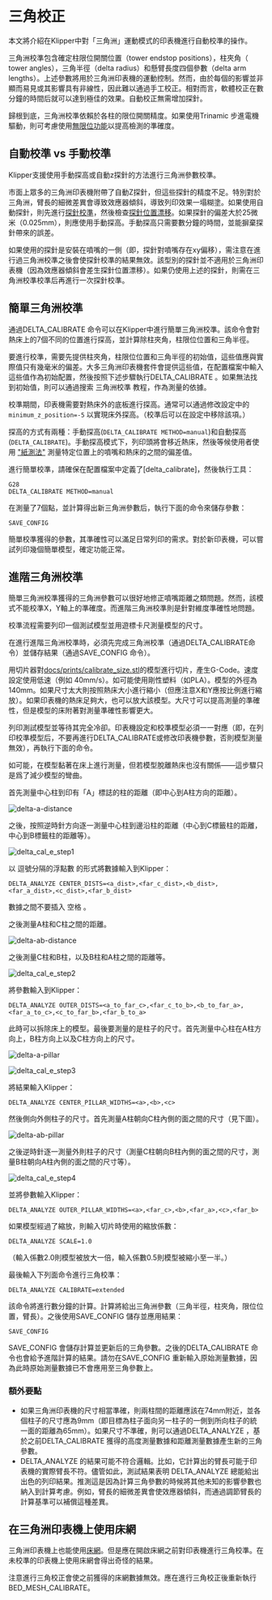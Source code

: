 # 三角校正

本文將介紹在Klipper中對「三角洲」運動模式的印表機進行自動校準的操作。

三角洲校準包含確定柱限位開關位置（tower endstop positions），柱夾角（ tower angles），三角半徑（delta radius）和懸臂長度四個參數（delta arm lengths）。上述參數將用於三角洲印表機的運動控制。然而，由於每個的影響並非顯而易見或其影響具有非線性，因此難以通過手工校正。相對而言，軟體校正在數分鐘的時間后就可以達到極佳的效果。自動校正無需增加探針。

歸根到底，三角洲校準依賴於各柱的限位開關精度。如果使用Trinamic 步進電機驅動，則可考慮使用[無限位功能](Endstop_Phase.md)以提高檢測的準確度。

## 自動校準 vs 手動校準

Klipper支援使用手動探高或自動z探針的方法進行三角洲參數校準。

市面上眾多的三角洲印表機附帶了自動Z探針，但這些探針的精度不足。特別對於三角洲，臂長的細微差異會導致效應器傾斜，導致列印效果一塌糊塗。如果使用自動探針，則先進行[探針校準](Probe_Calibrate.md)，然後檢查[探針位置漂移](Probe_Calibrate.md#location-bias-check)。如果探針的偏差大於25微米（0.025mm），則應使用手動探高。手動探高只需要數分鐘的時間，並能摒棄探針帶來的誤差。

如果使用的探針是安裝在噴嘴的一側（即，探針對噴嘴存在xy偏移），需注意在進行過三角洲校準之後會使探針校準的結果無效。該型別的探針並不適用於三角洲印表機（因為效應器傾斜會差生探針位置漂移）。如果仍使用上述的探針，則需在三角洲校準校準后再進行一次探針校準。

## 簡單三角洲校準

通過DELTA_CALIBRATE 命令可以在Klipper中進行簡單三角洲校準。該命令會對熱床上的7個不同的位置進行探高，並計算除柱夾角，柱限位位置和三角半徑。

要進行校準，需要先提供柱夾角，柱限位位置和三角半徑的初始值，這些值應與實際值只有幾毫米的偏差。大多三角洲印表機套件會提供這些值，在配置檔案中輸入這些值作為初始配置，然後按照下述步驟執行DELTA_CALIBRATE 。如果無法找到初始值，則可以通過搜索 三角洲校準 教程，作為測量的依據。

校準期間，印表機需要對熱床外的底板進行探高。通常可以通過修改設定中的 `minimum_z_position=-5` 以實現床外探高。（校準后可以在設定中移除該項。）

探高的方式有兩種：手動探高(`DELTA_CALIBRATE METHOD=manual`)和自動探高(`DELTA_CALIBRATE`)。手動探高模式下，列印頭將會移近熱床，然後等候使用者使用 ["紙測法"](Bed_Level.md#the-paper-test) 測量特定位置上的噴嘴和熱床的之間的偏差值。

進行簡單校準，請確保在配置檔案中定義了[delta_calibrate]，然後執行工具：

```
G28
DELTA_CALIBRATE METHOD=manual
```

在測量了7個點，並計算得出新三角洲參數后，執行下面的命令來儲存參數：

```
SAVE_CONFIG
```

簡單校準獲得的參數，其準確性可以滿足日常列印的需求。對於新印表機，可以嘗試列印幾個簡單模型，確定功能正常。

## 進階三角洲校準

簡單三角洲校準獲得的三角洲參數可以很好地修正噴嘴距離之類問題。然而，該模式不能校準X，Y軸上的準確度。而進階三角洲校準則是針對維度準確性地問題。

校準流程需要列印一個測試模型並用遊標卡尺測量模型的尺寸。

在進行進階三角洲校準時，必須先完成三角洲校準（通過DELTA_CALIBRATE命令）並儲存結果（通過SAVE_CONFIG 命令）。

用切片器對[docs/prints/calibrate_size.stl](prints/calibrate_size.stl)的模型進行切片，產生G-Code。速度設定使用低速（例如 40mm/s）。如可能使用剛性塑料（如PLA）。模型的外徑為140mm。如果尺寸太大則按照熱床大小進行縮小（但應注意X和Y應按比例進行縮放）。如果印表機的熱床足夠大，也可以放大該模型。大尺寸可以提高測量的準確性，但是模型的床附著對測量準確性影響更大。

列印測試模型並等待其完全冷卻。印表機設定和校準模型必須一一對應（即，在列印校準模型后，不要再進行DELTA_CALIBRATE或修改印表機參數，否則模型測量無效），再執行下面的命令。

如可能，在模型黏著在床上進行測量，但若模型脫離熱床也沒有關係——這步驟只是爲了減少模型的彎曲。

首先測量中心柱到印有「A」標誌的柱的距離（即中心到A柱方向的距離）。

![delta-a-distance](img/delta-a-distance.jpg)

之後，按照逆時針方向逐一測量中心柱到邊沿柱的距離（中心到C標籤柱的距離，中心到B標籤柱的距離等）。

![delta_cal_e_step1](img/delta_cal_e_step1.png)

以 逗號分隔的浮點數 的形式將數據輸入到Klipper：

```
DELTA_ANALYZE CENTER_DISTS=<a_dist>,<far_c_dist>,<b_dist>,<far_a_dist>,<c_dist>,<far_b_dist>
```

數據之間不要插入 空格 。

之後測量A柱和C柱之間的距離。

![delta-ab-distance](img/delta-outer-distance.jpg)

之後測量C柱和B柱，以及B柱和A柱之間的距離等。

![delta_cal_e_step2](img/delta_cal_e_step2.png)

將參數輸入到Klipper：

```
DELTA_ANALYZE OUTER_DISTS=<a_to_far_c>,<far_c_to_b>,<b_to_far_a>,<far_a_to_c>,<c_to_far_b>,<far_b_to_a>
```

此時可以拆除床上的模型。最後要測量的是柱子的尺寸。首先測量中心柱在A柱方向上，B柱方向上以及C柱方向上的尺寸。

![delta-a-pillar](img/delta-a-pillar.jpg)

![delta_cal_e_step3](img/delta_cal_e_step3.png)

將結果輸入Klipper：

```
DELTA_ANALYZE CENTER_PILLAR_WIDTHS=<a>,<b>,<c>
```

然後側向外側柱子的尺寸。首先測量A柱朝向C柱內側的面之間的尺寸（見下圖）。

![delta-ab-pillar](img/delta-outer-pillar.jpg)

之後逆時針逐一測量外則柱子的尺寸（測量C柱朝向B柱內側的面之間的尺寸，測量B柱朝向A柱內側的面之間的尺寸等）。

![delta_cal_e_step4](img/delta_cal_e_step4.png)

並將參數輸入Klipper：

```
DELTA_ANALYZE OUTER_PILLAR_WIDTHS=<a>,<far_c>,<b>,<far_a>,<c>,<far_b>
```

如果模型經過了縮放，則輸入切片時使用的縮放係數：

```
DELTA_ANALYZE SCALE=1.0
```

（輸入係數2.0則模型被放大一倍，輸入係數0.5則模型被縮小至一半。）

最後輸入下列面命令進行三角校準：

```
DELTA_ANALYZE CALIBRATE=extended
```

該命令將進行數分鐘的計算。計算將給出三角洲參數（三角半徑，柱夾角，限位位置，臂長）。之後使用SAVE_CONFIG 儲存並應用結果：

```
SAVE_CONFIG
```

SAVE_CONFIG 會儲存計算並更新后的三角參數。之後的DELTA_CALIBRATE 命令也會給予進階計算的結果。請勿在SAVE_CONFIG 重新輸入原始測量數據，因為此時原始測量數據已不會應用至三角參數上。

### 額外要點

* 如果三角洲印表機的尺寸相當準確，則兩柱間的距離應該在74mm附近，並各個柱子的尺寸應為9mm（即目標為柱子面向另一柱子的一側到所向柱子的統一面的距離為65mm）。如果尺寸不準確，則可以通過DELTA_ANALYZE ，基於之前DELTA_CALIBRATE 獲得的高度測量數據和距離測量數據產生新的三角參數。
* DELTA_ANALYZE 的結果可能不符合邏輯。比如，它計算出的臂長可能于印表機的實際臂長不符。儘管如此，測試結果表明 DELTA_ANALYZE 總能給出出色的列印結果。推測這是因為計算三角參數的時候將其他未知的影響參數也納入到計算考慮。例如，臂長的細微差異會使效應器傾斜，而通過調節臂長的計算基準可以補償這種差異。

## 在三角洲印表機上使用床網

三角洲印表機上也能使用[床網](Bed_Mesh.md)。但是應在開啟床網之前對印表機進行三角校準。在未校準的印表機上使用床網會得出奇怪的結果。

注意進行三角校正會使之前獲得的床網數據無效。應在進行三角校正後重新執行BED_MESH_CALIBRATE。
